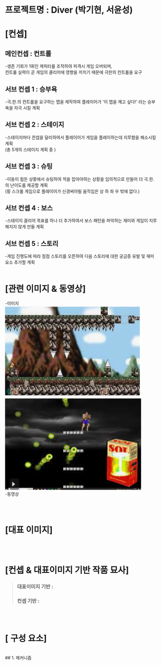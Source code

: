 프로젝트명 : Diver (박기현, 서윤성)
==================
# [컨셉]

## 메인컨셉 : 컨트롤  
-생존 기회가 1회인 캐릭터를 조작하여 피격시 게임 오버되며,  
 컨트롤 실력이 곧 게임의 클리어에 영향을 끼치기 때문에 극한의 컨트롤을 요구
## 서브 컨셉 1 : 승부욕  
-극.한.의 컨트롤을 요구하는 맵을 제작하여 플레이어가 '이 맵을 깨고 싶다!' 라는  승부욕을 자극 시킬 계획
## 서브 컨셉 2 : 스테이지  
-스테이지마다 컨셉을 달리하여서 플레이어가 게임을 플레이하는데 지루함을 해소시킬 계획  
(총 5개의 스테이지 계획 중 )
## 서브 컨셉 3 : 슈팅  
-이동이 힘든 상황에서 슈팅하여 적을 잡아야하는 상황을 임의적으로 만들어 더 극.한.의 난이도를 제공할 계획  
(횡 스크롤 게임으로 플레이어가 신경써야될 움직임은 상 하 좌 우 밖에 없다.)
## 서브 컨셉 4 : 보스  
-스테이지 클리어 목표를 하나 더 추가하여서 보스 패턴을 파악하는 재미와 게임이 지루해지지 않게 만들 계획  
## 서브 컨셉 5 : 스토리  
-게임 진행도에 따라 점점 스토리를 오픈하여 다음 스토리에 대한 궁금증 유발 및 재미요소 추가할 계획
<br><br>
# [관련 이미지 & 동영상]  
-이미지  
<img src="./img/image1.jpg" width="450px" height="300px">  
<img src="./img/image2.jpg" width="450px" height="300px">  
-동영상  

<br><br>
# [대표 이미지]  

<br><br>
# [컨셉 & 대표이미지 기반 작품 묘사]  
> ### 대표이미지 기반 :
> ### 컨셉 기반 :
<br><br>
# [<Diver> 구성 요소]  
<br>
## 1. 메커니즘
